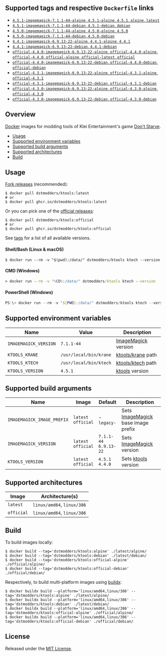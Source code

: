 ## Supported tags and respective `Dockerfile` links

- [`4.5.1-imagemagick-7.1.1-44-alpine`, `4.5.1-alpine`, `4.5.1`, `alpine`, `latest`](https://github.com/dstmodders/docker-ktools/blob/00c59ce810f15e95170663f484a37bb5a332a155/latest/alpine/Dockerfile)
- [`4.5.1-imagemagick-7.1.1-44-debian`, `4.5.1-debian`, `debian`](https://github.com/dstmodders/docker-ktools/blob/00c59ce810f15e95170663f484a37bb5a332a155/latest/debian/Dockerfile)
- [`4.5.0-imagemagick-7.1.1-44-alpine`, `4.5.0-alpine`, `4.5.0`](https://github.com/dstmodders/docker-ktools/blob/00c59ce810f15e95170663f484a37bb5a332a155/latest/alpine/Dockerfile)
- [`4.5.0-imagemagick-7.1.1-44-debian`, `4.5.0-debian`](https://github.com/dstmodders/docker-ktools/blob/00c59ce810f15e95170663f484a37bb5a332a155/latest/debian/Dockerfile)
- [`4.4.1-imagemagick-6.9.13-22-alpine`, `4.4.1-alpine`, `4.4.1`](https://github.com/dstmodders/docker-ktools/blob/00c59ce810f15e95170663f484a37bb5a332a155/latest/alpine/Dockerfile)
- [`4.4.1-imagemagick-6.9.13-22-debian`, `4.4.1-debian`](https://github.com/dstmodders/docker-ktools/blob/00c59ce810f15e95170663f484a37bb5a332a155/latest/debian/Dockerfile)
- [`official-4.4.0-imagemagick-6.9.13-22-alpine`, `official-4.4.0-alpine`, `official-4.4.0`, `official-alpine`, `official-latest`, `official`](https://github.com/dstmodders/docker-ktools/blob/00c59ce810f15e95170663f484a37bb5a332a155/official/alpine/Dockerfile)
- [`official-4.4.0-imagemagick-6.9.13-22-debian`, `official-4.4.0-debian`, `official-debian`](https://github.com/dstmodders/docker-ktools/blob/00c59ce810f15e95170663f484a37bb5a332a155/official/debian/Dockerfile)
- [`official-4.3.1-imagemagick-6.9.13-22-alpine`, `official-4.3.1-alpine`, `official-4.3.1`](https://github.com/dstmodders/docker-ktools/blob/00c59ce810f15e95170663f484a37bb5a332a155/official/alpine/Dockerfile)
- [`official-4.3.1-imagemagick-6.9.13-22-debian`, `official-4.3.1-debian`](https://github.com/dstmodders/docker-ktools/blob/00c59ce810f15e95170663f484a37bb5a332a155/official/debian/Dockerfile)
- [`official-4.3.0-imagemagick-6.9.13-22-alpine`, `official-4.3.0-alpine`, `official-4.3.0`](https://github.com/dstmodders/docker-ktools/blob/00c59ce810f15e95170663f484a37bb5a332a155/official/alpine/Dockerfile)
- [`official-4.3.0-imagemagick-6.9.13-22-debian`, `official-4.3.0-debian`](https://github.com/dstmodders/docker-ktools/blob/00c59ce810f15e95170663f484a37bb5a332a155/official/debian/Dockerfile)

## Overview

[Docker] images for modding tools of Klei Entertainment's game [Don't Starve].

- [Usage](https://github.com/dstmodders/docker-ktools/blob/main/README.md#usage)
- [Supported environment variables](https://github.com/dstmodders/docker-ktools/blob/main/README.md#supported-environment-variables)
- [Supported build arguments](https://github.com/dstmodders/docker-ktools/blob/main/README.md#supported-build-arguments)
- [Supported architectures](https://github.com/dstmodders/docker-ktools/blob/main/README.md#supported-architectures)
- [Build](https://github.com/dstmodders/docker-ktools/blob/main/README.md#build)

## Usage

[Fork releases] (recommended):

```shell
$ docker pull dstmodders/ktools:latest
# or
$ docker pull ghcr.io/dstmodders/ktools:latest
```

Or you can pick one of the [official releases]:

```shell
$ docker pull dstmodders/ktools:official
# or
$ docker pull ghcr.io/dstmodders/ktools:official
```

See [tags] for a list of all available versions.

#### Shell/Bash (Linux & macOS)

```shell
$ docker run --rm -v "$(pwd):/data/" dstmodders/ktools ktech --version
```

#### CMD (Windows)

```cmd
> docker run --rm -v "%CD%:/data/" dstmodders/ktools ktech --version
```

#### PowerShell (Windows)

```powershell
PS:\> docker run --rm -v "${PWD}:/data/" dstmodders/ktools ktech --version
```

## Supported environment variables

| Name                  | Value                  | Description           |
| --------------------- | ---------------------- | --------------------- |
| `IMAGEMAGICK_VERSION` | `7.1.1-44`             | [ImageMagick] version |
| `KTOOLS_KRANE`        | `/usr/local/bin/krane` | [ktools/krane] path   |
| `KTOOLS_KTECH`        | `/usr/local/bin/ktech` | [ktools/ktech] path   |
| `KTOOLS_VERSION`      | `4.5.1`                | [ktools] version      |

## Supported build arguments

| Name                       | Image                    | Default                     | Description                          |
| -------------------------- | ------------------------ | --------------------------- | ------------------------------------ |
| `IMAGEMAGICK_IMAGE_PREFIX` | `latest`<br />`official` | -<br />`legacy-`            | Sets [ImageMagick] base image prefix |
| `IMAGEMAGICK_VERSION`      | `latest`<br />`official` | `7.1.1-44`<br />`6.9.13-22` | Sets [ImageMagick] version           |
| `KTOOLS_VERSION`           | `latest`<br />`official` | `4.5.1`<br />`4.4.0`        | Sets [ktools] version                |

## Supported architectures

| Image      | Architecture(s)            |
| ---------- | -------------------------- |
| `latest`   | `linux/amd64`, `linux/386` |
| `official` | `linux/amd64`, `linux/386` |

## Build

To build images locally:

```shell
$ docker build --tag='dstmodders/ktools:alpine' ./latest/alpine/
$ docker build --tag='dstmodders/ktools:debian' ./latest/debian/
$ docker build --tag='dstmodders/ktools:official-alpine' ./official/alpine/
$ docker build --tag='dstmodders/ktools:official-debian' ./official/debian/
```

Respectively, to build multi-platform images using [buildx]:

```shell
$ docker buildx build --platform='linux/amd64,linux/386' --tag='dstmodders/ktools:alpine' ./latest/alpine/
$ docker buildx build --platform='linux/amd64,linux/386' --tag='dstmodders/ktools:debian' ./latest/debian/
$ docker buildx build --platform='linux/amd64,linux/386' --tag='dstmodders/ktools:official-alpine' ./official/alpine/
$ docker buildx build --platform='linux/amd64,linux/386' --tag='dstmodders/ktools:official-debian' ./official/debian/
```

## License

Released under the [MIT License](https://opensource.org/licenses/MIT).

[buildx]: https://github.com/docker/buildx
[docker]: https://www.docker.com/
[don't starve]: https://www.klei.com/games/dont-starve
[fork releases]: https://github.com/dstmodders/ktools/releases
[imagemagick]: https://imagemagick.org/index.php
[ktools/krane]: https://github.com/dstmodders/ktools?tab=readme-ov-file#krane
[ktools/ktech]: https://github.com/dstmodders/ktools?tab=readme-ov-file#ktech
[ktools]: https://github.com/dstmodders/ktools
[official releases]: https://github.com/nsimplex/ktools/releases
[tags]: https://hub.docker.com/r/dstmodders/ktools/tags
